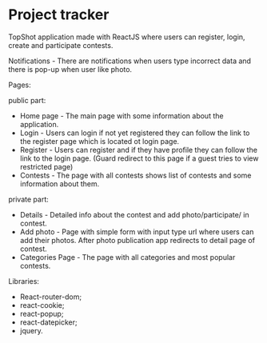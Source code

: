 # Project tracker

TopShot application made with ReactJS where users can register, login, create and participate contests.

Notifications - There are notifications when users type incorrect data and there is pop-up when user like photo.

Pages:

public part:

- Home page - The main page with some information about the application.
- Login - Users can login if not yet registered they can follow the link to the register page which is located ot login page.
- Register - Users can register and if they have profile they can follow the link to the login page. (Guard redirect to this page if a guest tries to view restricted page)
- Contests - The page with all contests shows list of contests and some information about them.

private part:
- Details - Detailed info about the contest and add photo/participate/ in contest.
- Add photo - Page with simple form with input type url where users can add their photos. After photo publication app redirects to detail page of contest.
- Categories Page - The page with all categories and most popular contests.

Libraries:
- React-router-dom;
- react-cookie;
- react-popup;
- react-datepicker;
- jquery.
